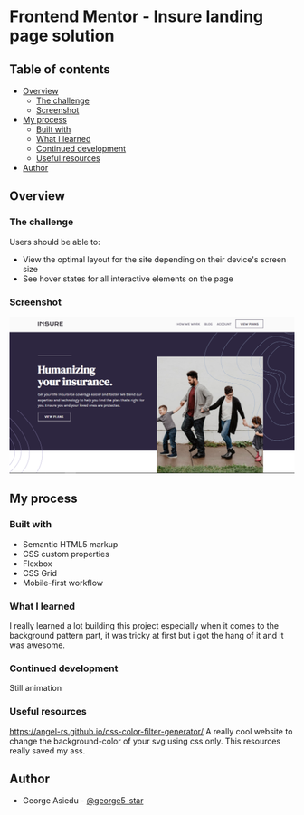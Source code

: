 # Frontend Mentor - Insure landing page solution

## Table of contents

- [Overview](#overview)
  - [The challenge](#the-challenge)
  - [Screenshot](#screenshot)
- [My process](#my-process)
  - [Built with](#built-with)
  - [What I learned](#what-i-learned)
  - [Continued development](#continued-development)
  - [Useful resources](#useful-resources)
- [Author](#author)

## Overview

### The challenge

Users should be able to:

- View the optimal layout for the site depending on their device's screen size
- See hover states for all interactive elements on the page

### Screenshot

![Project screenshot](./src/images/insure-landing-page-screenshot.png)

## My process

### Built with

- Semantic HTML5 markup
- CSS custom properties
- Flexbox
- CSS Grid
- Mobile-first workflow

### What I learned

I really learned a lot building this project especially when it comes to the background pattern part, it was tricky at first but i got the hang of it and it was awesome.

### Continued development

Still animation

### Useful resources

https://angel-rs.github.io/css-color-filter-generator/ A really cool website to change the background-color of your svg using css only. This resources really saved my ass.

## Author

- George Asiedu - [@george5-star](https://www.frontendmentor.io/profile/george5-star)
